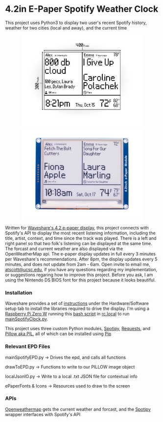 # 4.2in E-Paper Spotify Weather Clock 
This project uses Python3 to display two user's recent Spotify history, weather for two cities (local and away), and the current time 

<p align="center">
	<img src="spotify_epaper_preview.jpg" width="400">
	<img src="spotify_epaper_preview2.jpg" width="400">
</p>

Written for [Waveshare's 4.2 e-paper display](https://www.waveshare.com/4.2inch-e-paper.htm), this project connects with Spotify's API to display the most recent listening information, including the title, artist, context, and time since the track was played. There is a left and right panel so that two folk's listening can be displayed at the same time. The forcast and current weather are also displayed via the OpenWeatherMap api. The e-paper display updates in full every 3 minutes per Waveshare's recommendations. After 8pm, the display updates every 5 minutes, and does not update from 2am - 6am. Open invite to email me, atscott@ucsc.edu, if you have any questions regarding my implementation, or suggestions regaring how to improve this project. Before you ask, I am using the Nintendo DS BIOS font for this project because it looks beautiful.

### Installation
Waveshare provides a set of [instructions](https://www.waveshare.com/wiki/4.2inch_e-Paper_Module) under the Hardware/Software setup tab to install the libraries required to drive the display. I'm using a [Raspberry Pi Zero W](https://www.raspberrypi.org/products/raspberry-pi-zero-w/) running this [bash script](https://github.com/alexthescott/ePaper-Spotify-Clock/blob/master/launch_epaper.sh) in [rc.local](https://www.raspberrypi.org/documentation/linux/usage/rc-local.md) to run [mainSpotifyClock.py](https://github.com/alexthescott/ePaper-Spotify-Clock/blob/master/mainSpotifyEPD.py). 

This project uses three custom Python modules, [Spotipy](https://spotipy.readthedocs.io/en/2.12.0/), [Requests](https://requests.readthedocs.io/en/master/), and [Pillow aka PIL](https://pillow.readthedocs.io/en/stable/), all of which can be installed using [Pip](https://pip.pypa.io/en/stable/)

### Relevant EPD Files
mainSpotifyEPD.py -> Drives the epd, and calls all functions

drawToEPD.py -> Functions to write to our PILLOW image object

localJsonIO.py -> Write to a local .txt JSON file for contextual info

ePaperFonts & Icons -> Resources used to draw to the screen
 
### APIs 
[Openweathermap](https://openweathermap.org/api) gets the current weather and forcast, and the [Spotipy](https://github.com/plamere/spotipy) wrapper interfaces with Spotify's API
